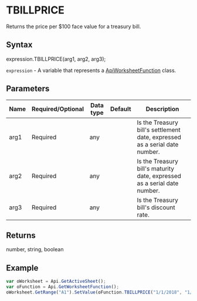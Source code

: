 # TBILLPRICE

Returns the price per $100 face value for a treasury bill.

## Syntax

expression.TBILLPRICE(arg1, arg2, arg3);

`expression` - A variable that represents a [ApiWorksheetFunction](../ApiWorksheetFunction.md) class.

## Parameters

| **Name** | **Required/Optional** | **Data type** | **Default** | **Description** |
| ------------- | ------------- | ------------- | ------------- | ------------- |
| arg1 | Required | any |  | Is the Treasury bill's settlement date, expressed as a serial date number. |
| arg2 | Required | any |  | Is the Treasury bill's maturity date, expressed as a serial date number. |
| arg3 | Required | any |  | Is the Treasury bill's discount rate. |

## Returns

number, string, boolean

## Example



```javascript
var oWorksheet = Api.GetActiveSheet();
var oFunction = Api.GetWorksheetFunction();
oWorksheet.GetRange("A1").SetValue(oFunction.TBILLPRICE("1/1/2018", "1/1/2019", "3.00%"));
```
